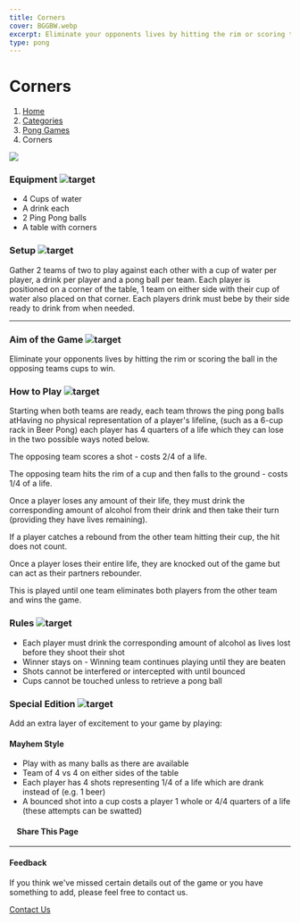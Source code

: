 ```yaml
---
title: Corners
cover: BGGBW.webp
excerpt: Eliminate your opponents lives by hitting the rim or scoring the ball in the opposing teams cups to win.
type: pong
---
```


# Corners

1.  [Home](/)
2.  [Categories](GameCategories)
3.  [Pong Games](GameCategories/PongGames)
4.  Corners

![](/images/corners.webp)

### Equipment ![target](/images/liquor.webp)

-   4 Cups of water
-   A drink each
-   2 Ping Pong balls
-   A table with corners

### Setup ![target](/images/settings.webp)

Gather 2 teams of two to play against each other with a cup of water per player, a drink per player and a pong ball per team. Each player is positioned on a corner of the table, 1 team on either side with their cup of water also placed on that corner. Each players drink must bebe by their side ready to drink from when needed.

* * *

### Aim of the Game ![target](/images/target.webp)

Eliminate your opponents lives by hitting the rim or scoring the ball in the opposing teams cups to win.

### How to Play ![target](/images/question.webp)

Starting when both teams are ready, each team throws the ping pong balls atHaving no physical representation of a player's lifeline, (such as a 6-cup rack in Beer Pong) each player has 4 quarters of a life which they can lose in the two possible ways noted below.

The opposing team scores a shot - costs 2/4 of a life.

The opposing team hits the rim of a cup and then falls to the ground - costs 1/4 of a life.

Once a player loses any amount of their life, they must drink the corresponding amount of alcohol from their drink and then take their turn (providing they have lives remaining).

If a player catches a rebound from the other team hitting their cup, the hit does not count.

Once a player loses their entire life, they are knocked out of the game but can act as their partners rebounder.

This is played until one team eliminates both players from the other team and wins the game.

### Rules ![target](/images/rules.webp)

-   Each player must drink the corresponding amount of alcohol as lives lost before they shoot their shot
-   Winner stays on - Winning team continues playing until they are beaten
-   Shots cannot be interfered or intercepted with until bounced
-   Cups cannot be touched unless to retrieve a pong ball

### Special Edition ![target](/images/special.webp)

Add an extra layer of excitement to your game by playing:

#### **Mayhem Style**

-   Play with as many balls as there are available
-   Team of 4 vs 4 on either sides of the table
-   Each player has 4 shots representing 1/4 of a life which are drank instead of (e.g. 1 beer)
-   A bounced shot into a cup costs a player 1 whole or 4/4 quarters of a life (these attempts can be swatted)

####     Share This Page

[](https://www.facebook.com/sharer/sharer.php?u=beergogglegames.co.uk/GameCategories/PongGames/corners)[](https://www.instagram.com/direct/new/)[](https://twitter.com/intent/tweet?url=beergogglegames.co.uk/GameCategories/PongGames/corners)

* * *

#### Feedback

If you think we've missed certain details out of the game or you have something to add, please feel free to contact us.

  
  
  
[Contact Us](contact)
